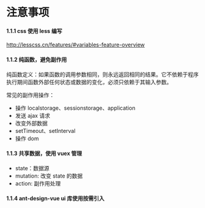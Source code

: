 # 注意事项

#### 1.1.1 css 使用 less 编写

http://lesscss.cn/features/#variables-feature-overview

#### 1.1.2 纯函数，避免副作用

纯函数定义：如果函数的调用参数相同，则永远返回相同的结果。它不依赖于程序执行期间函数外部任何状态或数据的变化，必须只依赖于其输入参数。

常见的副作用操作：

- 操作 localstorage、sessionstorage、application
- 发送 ajax 请求
- 改变外部数据
- setTimeout、setInterval
- 操作 dom

#### 1.1.3 共享数据，使用 vuex 管理

- state：数据源
- mutation: 改变 state 的数据
- action: 副作用处理

#### 1.1.4 ant-design-vue ui 库使用按需引入
